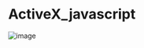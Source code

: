 # ActiveX_javascript

![image](https://github.com/solomon12354/ActiveX_javascript/assets/84257391/7fef9e35-e092-4253-9e7c-4d20464998cc)
